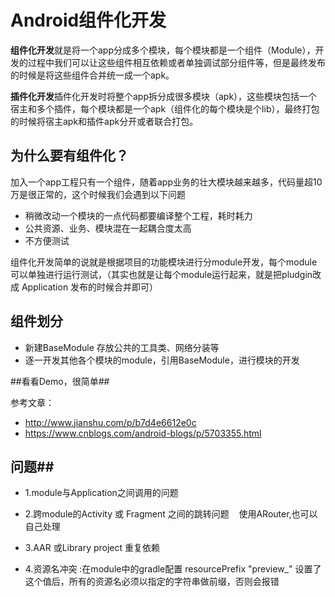 # Android组件化开发 #

**组件化开发**就是将一个app分成多个模块，每个模块都是一个组件（Module），开发的过程中我们可以让这些组件相互依赖或者单独调试部分组件等，但是最终发布的时候是将这些组件合并统一成一个apk。


**插件化开发**插件化开发时将整个app拆分成很多模块（apk），这些模块包括一个宿主和多个插件，每个模块都是一个apk（组件化的每个模块是个lib），最终打包的时候将宿主apk和插件apk分开或者联合打包。


## 为什么要有组件化？ ##

加入一个app工程只有一个组件，随着app业务的壮大模块越来越多，代码量超10万是很正常的，这个时候我们会遇到以下问题

- 稍微改动一个模块的一点代码都要编译整个工程，耗时耗力
- 公共资源、业务、模块混在一起耦合度太高
- 不方便测试

组件化开发简单的说就是根据项目的功能模块进行分module开发，每个module可以单独进行运行测试，（其实也就是让每个module运行起来，就是把pludgin改成 Application 发布的时候合并即可）


## 组件划分 ##
- 新建BaseModule 存放公共的工具类、网络分装等
- 逐一开发其他各个模块的module，引用BaseModule，进行模块的开发


##看看Demo，很简单##

参考文章：
- http://www.jianshu.com/p/b7d4e6612e0c
- https://www.cnblogs.com/android-blogs/p/5703355.html

## 问题##
- 1.module与Application之间调用的问题

- 2.跨module的Activity 或 Fragment 之间的跳转问题
    使用ARouter,也可以自己处理

- 3.AAR 或Library project 重复依赖

- 4.资源名冲突
  :在module中的gradle配置
   resourcePrefix "preview_" 设置了这个值后，所有的资源名必须以指定的字符串做前缀，否则会报错
